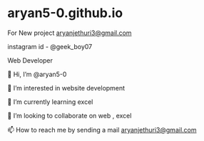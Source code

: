 # aryan5-0.github.io


For New project aryanjethuri3@gmail.com

instagram id - @geek_boy07 


Web Developer

👋 Hi, I’m @aryan5-0

👀 I’m interested in website development

🌱 I’m currently learning excel

💞️ I’m looking to collaborate on web , excel

📫 How to reach me by sending a mail aryanjethuri3@gmail.com
